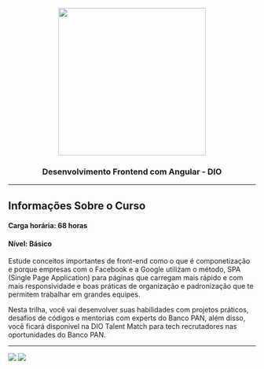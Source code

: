 <p align="center">
<img width="300" height="300" src="https://hermes.dio.me/tracks/2b3eb506-d986-4a63-b353-c086684ff557.png"></img>

<h3 align="center"> Desenvolvimento Frontend com Angular - DIO</h3>
</p>

---

## Informações Sobre o Curso

#### Carga horária: 68 horas

#### Nível: Básico

<p>Estude conceitos importantes de front-end como o que é componetização e porque empresas com o Facebook e a Google utilizam o método, SPA (Single Page Application) para páginas que carregam mais rápido e com mais responsividade e boas práticas de organização e padronização que te permitem trabalhar em grandes equipes.

Nesta trilha, você vai desenvolver suas habilidades com projetos práticos, desafios de códigos e mentorias com experts do Banco PAN, além disso, você ficará disponível na DIO Talent Match para tech recrutadores nas oportunidades do Banco PAN.</p>

---

<div> 
  <!-- <a href="https://instagram.com/rafaballerini" target="_blank"><img src="https://img.shields.io/badge/-Instagram-%23E4405F?style=for-the-badge&logo=instagram&logoColor=white" target="_blank"></a> -->
  <a href = "mailto:pedrosantos.joon@gmail.com"><img src="https://img.shields.io/badge/-Gmail-%23333?style=for-the-badge&logo=gmail&logoColor=white" target="_blank"></a>
  <a href="https://www.linkedin.com/in/pedrosantosjoon" target="_blank"><img src="https://img.shields.io/badge/-LinkedIn-%230077B5?style=for-the-badge&logo=linkedin&logoColor=white" target="_blank"></a> 
  
</div>

